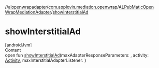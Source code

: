 //[alopenwrapadapter](../../../index.md)/[com.applovin.mediation.openwrap](../index.md)/[ALPubMaticOpenWrapMediationAdapter](index.md)/[showInterstitialAd](show-interstitial-ad.md)



# showInterstitialAd  
[androidJvm]  
Content  
open fun [showInterstitialAd](show-interstitial-ad.md)(maxAdapterResponseParameters: , activity: [Activity](https://developer.android.com/reference/kotlin/android/app/Activity.html), maxInterstitialAdapterListener: )  



